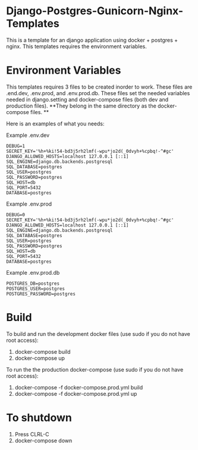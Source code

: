# Django-Postgres-Gunicorn-Nginx-Templates
This is a template for an django application using docker + postgres + nginx. This templates requires the environment variables. 

# Environment Variables
This templates requires 3 files to be created inorder to work. These files are .end.dev, .env.prod, and .env.prod.db. These files set the needed variables needed in django.setting and docker-compose files (both dev and production files). **They belong in the same directory as the docker-compose files. **

Here is an examples of what you needs: 

Example .env.dev

```
DEBUG=1
SECRET_KEY='%h+%ki!54-bd3j5rh2lmf(-wpu*jo2d(_0dvyh+%cpbq!-^#gc'
DJANGO_ALLOWED_HOSTS=localhost 127.0.0.1 [::1]
SQL_ENGINE=django.db.backends.postgresql
SQL_DATABASE=postgres
SQL_USER=postgres
SQL_PASSWORD=postgres
SQL_HOST=db
SQL_PORT=5432
DATABASE=postgres
```

Example .env.prod
```
DEBUG=0
SECRET_KEY='%h+%ki!54-bd3j5rh2lmf(-wpu*jo2d(_0dvyh+%cpbq!-^#gc'
DJANGO_ALLOWED_HOSTS=localhost 127.0.0.1 [::1]
SQL_ENGINE=django.db.backends.postgresql
SQL_DATABASE=postgres
SQL_USER=postgres
SQL_PASSWORD=postgres
SQL_HOST=db
SQL_PORT=5432
DATABASE=postgres
```

Example .env.prod.db
```
POSTGRES_DB=postgres
POSTGRES_USER=postgres
POSTGRES_PASSWORD=postgres
```

# Build
To build and run the development docker files (use sudo if you do not have root access):
1. docker-compose build
2. docker-compose up

To run the the production docker-compose (use sudo if you do not have root access):
1. docker-compose -f docker-compose.prod.yml build
2. docker-compose -f docker-compose.prod.yml up

# To shutdown
1. Press CLRL-C
2. docker-compose down
